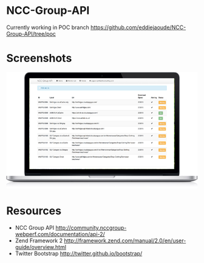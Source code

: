 NCC-Group-API
=============

Currently working in POC branch https://github.com/eddiejaoude/NCC-Group-API/tree/poc

Screenshots
===========

![Screenshot 1](/screenshots/nccgroup-api-mac.png "Screenshot 1")


Resources
=========

* NCC Group API http://community.nccgroup-webperf.com/documentation/api-2/
* Zend Framework 2 http://framework.zend.com/manual/2.0/en/user-guide/overview.html
* Twitter Bootstrap http://twitter.github.io/bootstrap/
